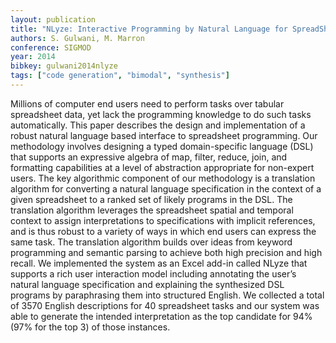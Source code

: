 ```yaml
---
layout: publication
title: "NLyze: Interactive Programming by Natural Language for SpreadSheet Data Analysis and Manipulation"
authors: S. Gulwani, M. Marron
conference: SIGMOD
year: 2014
bibkey: gulwani2014nlyze
tags: ["code generation", "bimodal", "synthesis"]
---
```

Millions of computer end users need to perform tasks over tabular spreadsheet data, yet lack the programming knowledge to do such tasks automatically. This paper describes
the design and implementation of a robust natural language
based interface to spreadsheet programming. Our methodology involves designing a typed domain-specific language
(DSL) that supports an expressive algebra of map, filter, reduce, join, and formatting capabilities at a level of abstraction appropriate for non-expert users. The key algorithmic
component of our methodology is a translation algorithm
for converting a natural language specification in the context of a given spreadsheet to a ranked set of likely programs
in the DSL. The translation algorithm leverages the spreadsheet spatial and temporal context to assign interpretations
to specifications with implicit references, and is thus robust
to a variety of ways in which end users can express the same
task. The translation algorithm builds over ideas from keyword programming and semantic parsing to achieve both
high precision and high recall. We implemented the system
as an Excel add-in called NLyze that supports a rich user
interaction model including annotating the user’s natural
language specification and explaining the synthesized DSL
programs by paraphrasing them into structured English. We
collected a total of 3570 English descriptions for 40 spreadsheet tasks and our system was able to generate the intended
interpretation as the top candidate for 94% (97% for the top
3) of those instances.

